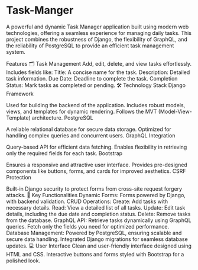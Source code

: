 # Task-Manger
A powerful and dynamic Task Manager application built using modern web technologies, offering a seamless experience for managing daily tasks. This project combines the robustness of Django, the flexibility of GraphQL, and the reliability of PostgreSQL to provide an efficient task management system.

Features
🗂️ Task Management
Add, edit, delete, and view tasks effortlessly.
Includes fields like:
Title: A concise name for the task.
Description: Detailed task information.
Due Date: Deadline to complete the task.
Completion Status: Mark tasks as completed or pending.
🛠️ Technology Stack
Django Framework

Used for building the backend of the application.
Includes robust models, views, and templates for dynamic rendering.
Follows the MVT (Model-View-Template) architecture.
PostgreSQL

A reliable relational database for secure data storage.
Optimized for handling complex queries and concurrent users.
GraphQL Integration

Query-based API for efficient data fetching.
Enables flexibility in retrieving only the required fields for each task.
Bootstrap

Ensures a responsive and attractive user interface.
Provides pre-designed components like buttons, forms, and cards for improved aesthetics.
CSRF Protection

Built-in Django security to protect forms from cross-site request forgery attacks.
📄 Key Functionalities
Dynamic Forms: Forms powered by Django, with backend validation.
CRUD Operations:
Create: Add tasks with necessary details.
Read: View a detailed list of all tasks.
Update: Edit task details, including the due date and completion status.
Delete: Remove tasks from the database.
GraphQL API:
Retrieve tasks dynamically using GraphQL queries.
Fetch only the fields you need for optimized performance.
Database Management:
Powered by PostgreSQL, ensuring scalable and secure data handling.
Integrated Django migrations for seamless database updates.
💻 User Interface
Clean and user-friendly interface designed using HTML and CSS.
Interactive buttons and forms styled with Bootstrap for a polished look.
